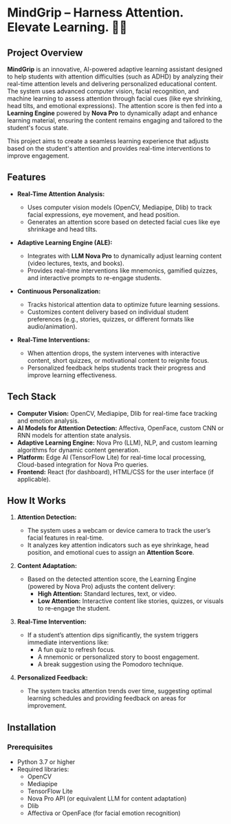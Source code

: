 # **MindGrip** – Harness Attention. Elevate Learning. 🧠🚀

## **Project Overview**

**MindGrip** is an innovative, AI-powered adaptive learning assistant designed to help students with attention difficulties (such as ADHD) by analyzing their real-time attention levels and delivering personalized educational content. The system uses advanced computer vision, facial recognition, and machine learning to assess attention through facial cues (like eye shrinking, head tilts, and emotional expressions). The attention score is then fed into a **Learning Engine** powered by **Nova Pro** to dynamically adapt and enhance learning material, ensuring the content remains engaging and tailored to the student's focus state.

This project aims to create a seamless learning experience that adjusts based on the student's attention and provides real-time interventions to improve engagement.

## **Features**

- **Real-Time Attention Analysis:**  
  - Uses computer vision models (OpenCV, Mediapipe, Dlib) to track facial expressions, eye movement, and head position.
  - Generates an attention score based on detected facial cues like eye shrinkage and head tilts.
  
- **Adaptive Learning Engine (ALE):**  
  - Integrates with **LLM Nova Pro** to dynamically adjust learning content (video lectures, texts, and books).
  - Provides real-time interventions like mnemonics, gamified quizzes, and interactive prompts to re-engage students.

- **Continuous Personalization:**  
  - Tracks historical attention data to optimize future learning sessions.
  - Customizes content delivery based on individual student preferences (e.g., stories, quizzes, or different formats like audio/animation).

- **Real-Time Interventions:**  
  - When attention drops, the system intervenes with interactive content, short quizzes, or motivational content to reignite focus.
  - Personalized feedback helps students track their progress and improve learning effectiveness.

## **Tech Stack**

- **Computer Vision:** OpenCV, Mediapipe, Dlib for real-time face tracking and emotion analysis.
- **AI Models for Attention Detection:** Affectiva, OpenFace, custom CNN or RNN models for attention state analysis.
- **Adaptive Learning Engine:** Nova Pro (LLM), NLP, and custom learning algorithms for dynamic content generation.
- **Platform:** Edge AI (TensorFlow Lite) for real-time local processing, Cloud-based integration for Nova Pro queries.
- **Frontend:** React (for dashboard), HTML/CSS for the user interface (if applicable).

## **How It Works**

1. **Attention Detection:**
   - The system uses a webcam or device camera to track the user’s facial features in real-time.
   - It analyzes key attention indicators such as eye shrinkage, head position, and emotional cues to assign an **Attention Score**.

2. **Content Adaptation:**
   - Based on the detected attention score, the Learning Engine (powered by Nova Pro) adjusts the content delivery:
     - **High Attention:** Standard lectures, text, or video.
     - **Low Attention:** Interactive content like stories, quizzes, or visuals to re-engage the student.

3. **Real-Time Intervention:**
   - If a student’s attention dips significantly, the system triggers immediate interventions like:
     - A fun quiz to refresh focus.
     - A mnemonic or personalized story to boost engagement.
     - A break suggestion using the Pomodoro technique.

4. **Personalized Feedback:**
   - The system tracks attention trends over time, suggesting optimal learning schedules and providing feedback on areas for improvement.

## **Installation**

### Prerequisites

- Python 3.7 or higher
- Required libraries:
  - OpenCV
  - Mediapipe
  - TensorFlow Lite
  - Nova Pro API (or equivalent LLM for content adaptation)
  - Dlib
  - Affectiva or OpenFace (for facial emotion recognition)
